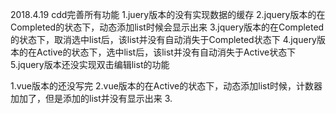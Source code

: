 2018.4.19  cdd完善所有功能
1.juery版本的没有实现数据的缓存
2.jquery版本的在Completed的状态下，动态添加list时候会显示出来
3.jquery版本的在Completed的状态下，取消选中list后，该list并没有自动消失于Completed状态下
4.jquery版本的在Active的状态下，选中list后，该list并没有自动消失于Active状态下
5.jquery版本还没实现双击编辑list的功能


1.vue版本的还没写完
2.vue版本的在Active的状态下，动态添加list时候，计数器加加了，但是添加的list并没有显示出来
3.